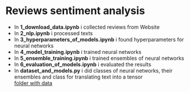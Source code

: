 # Reviews sentiment analysis
* In **1_download_data.ipynb** i collected reviews from Website  
* In **2_nlp.ipynb** i processed texts  
* In **3_hyperparameters_of_models.ipynb** i found hyperparameters for neural networks  
* In **4_model_training.ipynb** i trained neural networks   
* In **5_ensemble_training.ipynb** i trained ensembles of neural networks    
* In **6_evaluation_of_models.ipynb** i evaluated the results  
* In **dataset_and_models.py** i did classes of neural networks, their ensembles and class for translating text into a tensor  
[folder with data](https://drive.google.com/file/d/1QCtqPZUayUc2BiZLZ5QcD5cTq4hjoKIh/view?usp=sharing)